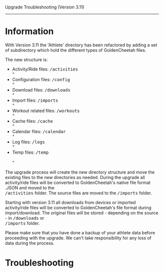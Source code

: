 Upgrade Troubleshooting (Version 3.11)
***

# Information

With Version 3.11 the 'Athlete' directory has been refactored by adding a set of subdirectory which hold the different types of GoldenCheetah files. 

The new structure is:
- Activity/Ride files: <samp>/activities</samp><br>"
- Configuration files: <samp>/config</samp><br>"
- Download files: <samp>/downloads</samp><br>"
- Import files: <samp>/imports</samp><br>"
- Workout related files: <samp>/workouts</samp><br>"
- Cache files: <samp>/cache</samp><br>"
- Calendar files: <samp>/calendar</samp><br>"
- Log files: <samp>/logs</samp><br>"
- Temp files: <samp>/temp</samp><br><br>"

The upgrade process will create the new directory structure and move the existing files to the new directories as needed. During the upgrade all activity/ride files will be converted to GoldenCheetah's native file format .JSON and moved to the <br><samp>/activities</samp> folder. The source files are moved to the <samp>/imports</samp> folder.

Starting with version 3.11 all downloads from devices or imported activity/ride files will be converted to GoldenCheetah's file format during import/download. The original files will be stored - depending on the source -                     in <samp>/downloads</samp> or <br><samp>/imports</samp> folder.

Please make sure that you have done a backup of your athlete data before proceeding with the upgrade. We can't take responsibility for any loss of data during the process. 

# Troubleshooting



